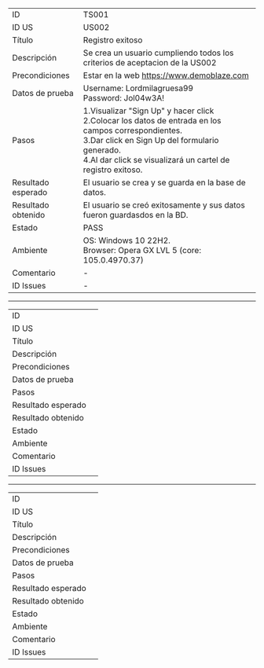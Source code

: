 |                    |                                                                                                                                                                                                               |
| ------------------ | ------------------------------------------------------------------------------------------------------------------------------------------------------------------------------------------------------------- |
| ID                 |  TS001                                                                                                                                                                                                               |
| ID US              |  US002                                                                                                                                                                                                               |
| Título             | Registro exitoso                                                                                                                                                                                                              |
| Descripción        |  Se crea un usuario cumpliendo todos los criterios de aceptacion de la US002                                                                                                                                                                                                               |
| Precondiciones     |  Estar en la web https://www.demoblaze.com                                                                                                                                                                                                               |
| Datos de prueba    |  Username: Lordmilagruesa99<br>Password: Jol04w3A!                                                                                                                                                                                                               |
| Pasos              |  1.Visualizar "Sign Up" y hacer click<br> 2.Colocar los datos de entrada en los campos correspondientes.<br> 3.Dar click en Sign Up del formulario generado.<br> 4.Al dar click se visualizará un cartel de registro exitoso.                                                                                                                                                                                                             |
| Resultado esperado |  El usuario se crea y se guarda en la base de datos.                                                                                                                                                                                                             |
| Resultado obtenido |  El usuario se creó exitosamente y sus datos fueron guardasdos en la BD.                                                                                                                                                                                                             |
| Estado             |  PASS                                                                                                                                                                                                             |
| Ambiente             | OS: Windows 10 22H2.<br>Browser: Opera GX LVL 5 (core: 105.0.4970.37)                                                                                                                                                                                                               |
| Comentario         |  -                                                                                                                                                                                                             |
| ID Issues          | -                                                                                                                                                                                                              |

<hr>

|                    |                                                                                                                                                                                                               |
| ------------------ | ------------------------------------------------------------------------------------------------------------------------------------------------------------------------------------------------------------- |
| ID                 |                                                                                                                                                                                                               |
| ID US              |                                                                                                                                                                                                               |
| Título             |                                                                                                                                                                                                               |
| Descripción        |                                                                                                                                                                                                               |
| Precondiciones     |                                                                                                                                                                                                               |
| Datos de prueba    |                                                                                                                                                                                                               |
| Pasos              |                                                                                                                                                                                                               |
| Resultado esperado |                                                                                                                                                                                                               |
| Resultado obtenido |                                                                                                                                                                                                               |
| Estado             |                                                                                                                                                                                                               |
| Ambiente             |                                                                                                                                                                                                               |
| Comentario         |                                                                                                                                                                                                               |
| ID Issues          |                                                                                                                                                                                                               |

<hr>

|                    |                                                                                                                                                                                                               |
| ------------------ | ------------------------------------------------------------------------------------------------------------------------------------------------------------------------------------------------------------- |
| ID                 |                                                                                                                                                                                                               |
| ID US              |                                                                                                                                                                                                               |
| Título             |                                                                                                                                                                                                               |
| Descripción        |                                                                                                                                                                                                               |
| Precondiciones     |                                                                                                                                                                                                               |
| Datos de prueba    |                                                                                                                                                                                                               |
| Pasos              |                                                                                                                                                                                                               |
| Resultado esperado |                                                                                                                                                                                                               |
| Resultado obtenido |                                                                                                                                                                                                               |
| Estado             |                                                                                                                                                                                                               |
| Ambiente             |                                                                                                                                                                                                               |
| Comentario         |                                                                                                                                                                                                               |
| ID Issues          |                                                                                                                                                                                                               |
